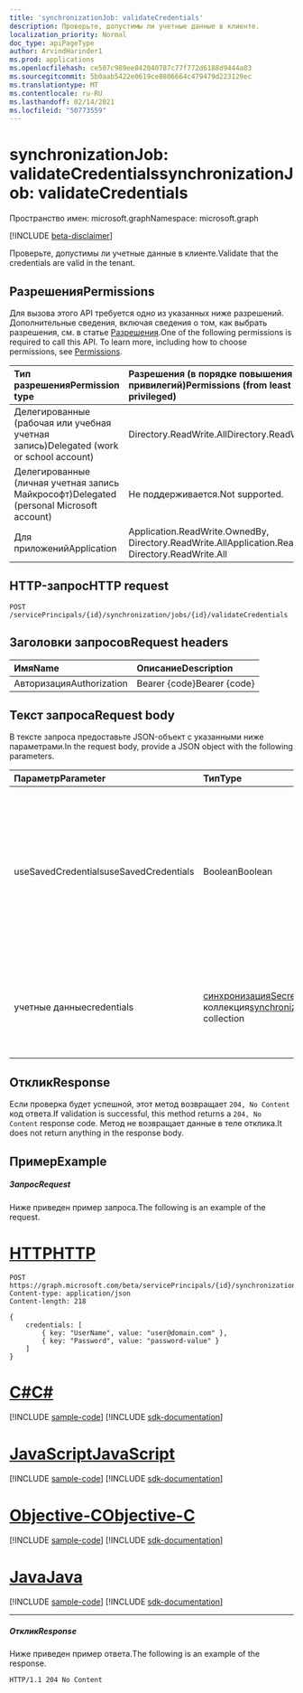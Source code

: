 ```yaml
---
title: 'synchronizationJob: validateCredentials'
description: Проверьте, допустимы ли учетные данные в клиенте.
localization_priority: Normal
doc_type: apiPageType
author: ArvindHarinder1
ms.prod: applications
ms.openlocfilehash: ce507c989ee842040787c77f772d6188d9444a03
ms.sourcegitcommit: 5b0aab5422e0619ce8806664c479479d223129ec
ms.translationtype: MT
ms.contentlocale: ru-RU
ms.lasthandoff: 02/14/2021
ms.locfileid: "50773559"
---
```

# <a name="synchronizationjob-validatecredentials"></a><span data-ttu-id="7ad35-103">synchronizationJob: validateCredentials</span><span class="sxs-lookup"><span data-stu-id="7ad35-103">synchronizationJob: validateCredentials</span></span>

<span data-ttu-id="7ad35-104">Пространство имен: microsoft.graph</span><span class="sxs-lookup"><span data-stu-id="7ad35-104">Namespace: microsoft.graph</span></span>

[!INCLUDE [beta-disclaimer](../../includes/beta-disclaimer.md)]

<span data-ttu-id="7ad35-105">Проверьте, допустимы ли учетные данные в клиенте.</span><span class="sxs-lookup"><span data-stu-id="7ad35-105">Validate that the credentials are valid in the tenant.</span></span>

## <a name="permissions"></a><span data-ttu-id="7ad35-106">Разрешения</span><span class="sxs-lookup"><span data-stu-id="7ad35-106">Permissions</span></span>
<span data-ttu-id="7ad35-p101">Для вызова этого API требуется одно из указанных ниже разрешений. Дополнительные сведения, включая сведения о том, как выбрать разрешения, см. в статье [Разрешения](/graph/permissions-reference).</span><span class="sxs-lookup"><span data-stu-id="7ad35-p101">One of the following permissions is required to call this API. To learn more, including how to choose permissions, see [Permissions](/graph/permissions-reference).</span></span>

|<span data-ttu-id="7ad35-109">Тип разрешения</span><span class="sxs-lookup"><span data-stu-id="7ad35-109">Permission type</span></span>                        | <span data-ttu-id="7ad35-110">Разрешения (в порядке повышения привилегий)</span><span class="sxs-lookup"><span data-stu-id="7ad35-110">Permissions (from least to most privileged)</span></span>              |
|:--------------------------------------|:---------------------------------------------------------|
|<span data-ttu-id="7ad35-111">Делегированные (рабочая или учебная учетная запись)</span><span class="sxs-lookup"><span data-stu-id="7ad35-111">Delegated (work or school account)</span></span>     |<span data-ttu-id="7ad35-112">Directory.ReadWrite.All</span><span class="sxs-lookup"><span data-stu-id="7ad35-112">Directory.ReadWrite.All</span></span>  |
|<span data-ttu-id="7ad35-113">Делегированные (личная учетная запись Майкрософт)</span><span class="sxs-lookup"><span data-stu-id="7ad35-113">Delegated (personal Microsoft account)</span></span> |<span data-ttu-id="7ad35-114">Не поддерживается.</span><span class="sxs-lookup"><span data-stu-id="7ad35-114">Not supported.</span></span> |
|<span data-ttu-id="7ad35-115">Для приложений</span><span class="sxs-lookup"><span data-stu-id="7ad35-115">Application</span></span>                            |<span data-ttu-id="7ad35-116">Application.ReadWrite.OwnedBy, Directory.ReadWrite.All</span><span class="sxs-lookup"><span data-stu-id="7ad35-116">Application.ReadWrite.OwnedBy, Directory.ReadWrite.All</span></span> | 

## <a name="http-request"></a><span data-ttu-id="7ad35-117">HTTP-запрос</span><span class="sxs-lookup"><span data-stu-id="7ad35-117">HTTP request</span></span>
<!-- { "blockType": "ignored" } -->
```http
POST /servicePrincipals/{id}/synchronization/jobs/{id}/validateCredentials

```
## <a name="request-headers"></a><span data-ttu-id="7ad35-118">Заголовки запросов</span><span class="sxs-lookup"><span data-stu-id="7ad35-118">Request headers</span></span>
| <span data-ttu-id="7ad35-119">Имя</span><span class="sxs-lookup"><span data-stu-id="7ad35-119">Name</span></span>       | <span data-ttu-id="7ad35-120">Описание</span><span class="sxs-lookup"><span data-stu-id="7ad35-120">Description</span></span>|
|:---------------|:----------|
| <span data-ttu-id="7ad35-121">Авторизация</span><span class="sxs-lookup"><span data-stu-id="7ad35-121">Authorization</span></span>  | <span data-ttu-id="7ad35-122">Bearer {code}</span><span class="sxs-lookup"><span data-stu-id="7ad35-122">Bearer {code}</span></span>|

## <a name="request-body"></a><span data-ttu-id="7ad35-123">Текст запроса</span><span class="sxs-lookup"><span data-stu-id="7ad35-123">Request body</span></span>
<span data-ttu-id="7ad35-124">В тексте запроса предоставьте JSON-объект с указанными ниже параметрами.</span><span class="sxs-lookup"><span data-stu-id="7ad35-124">In the request body, provide a JSON object with the following parameters.</span></span>

| <span data-ttu-id="7ad35-125">Параметр</span><span class="sxs-lookup"><span data-stu-id="7ad35-125">Parameter</span></span>    | <span data-ttu-id="7ad35-126">Тип</span><span class="sxs-lookup"><span data-stu-id="7ad35-126">Type</span></span>   |<span data-ttu-id="7ad35-127">Описание</span><span class="sxs-lookup"><span data-stu-id="7ad35-127">Description</span></span>|
|:---------------|:--------|:----------|
|<span data-ttu-id="7ad35-128">useSavedCredentials</span><span class="sxs-lookup"><span data-stu-id="7ad35-128">useSavedCredentials</span></span>|<span data-ttu-id="7ad35-129">Boolean</span><span class="sxs-lookup"><span data-stu-id="7ad35-129">Boolean</span></span>|<span data-ttu-id="7ad35-130">Когда параметр будет проигнорирован, а ранее сохраненные учетные данные (если таковые есть) будут `true` `credentials` проверены.</span><span class="sxs-lookup"><span data-stu-id="7ad35-130">When `true`, the `credentials` parameter will be ignored and the previously saved credentials (if any) will be validated instead.</span></span> |
|<span data-ttu-id="7ad35-131">учетные данные</span><span class="sxs-lookup"><span data-stu-id="7ad35-131">credentials</span></span>|<span data-ttu-id="7ad35-132">[синхронизацияSecretKeyStringValuePair](../resources/synchronization-secretkeystringvaluepair.md) коллекция</span><span class="sxs-lookup"><span data-stu-id="7ad35-132">[synchronizationSecretKeyStringValuePair](../resources/synchronization-secretkeystringvaluepair.md) collection</span></span>|<span data-ttu-id="7ad35-133">Учетные данные для проверки.</span><span class="sxs-lookup"><span data-stu-id="7ad35-133">Credentials to validate.</span></span> <span data-ttu-id="7ad35-134">Игнорируется при `useSavedCredentials` параметре `true` .</span><span class="sxs-lookup"><span data-stu-id="7ad35-134">Ignored when the `useSavedCredentials` parameter is `true`.</span></span>|

## <a name="response"></a><span data-ttu-id="7ad35-135">Отклик</span><span class="sxs-lookup"><span data-stu-id="7ad35-135">Response</span></span>
<span data-ttu-id="7ad35-136">Если проверка будет успешной, этот метод возвращает `204, No Content` код ответа.</span><span class="sxs-lookup"><span data-stu-id="7ad35-136">If validation is successful, this method returns a `204, No Content` response code.</span></span> <span data-ttu-id="7ad35-137">Метод не возвращает данные в теле отклика.</span><span class="sxs-lookup"><span data-stu-id="7ad35-137">It does not return anything in the response body.</span></span>

## <a name="example"></a><span data-ttu-id="7ad35-138">Пример</span><span class="sxs-lookup"><span data-stu-id="7ad35-138">Example</span></span>

##### <a name="request"></a><span data-ttu-id="7ad35-139">Запрос</span><span class="sxs-lookup"><span data-stu-id="7ad35-139">Request</span></span>
<span data-ttu-id="7ad35-140">Ниже приведен пример запроса.</span><span class="sxs-lookup"><span data-stu-id="7ad35-140">The following is an example of the request.</span></span>

# <a name="http"></a>[<span data-ttu-id="7ad35-141">HTTP</span><span class="sxs-lookup"><span data-stu-id="7ad35-141">HTTP</span></span>](#tab/http)
<!-- {
  "blockType": "request",
  "name": "synchronizationjob_validatecredentials"
}-->
```http
POST https://graph.microsoft.com/beta/servicePrincipals/{id}/synchronization/jobs/{id}/validateCredentials
Content-type: application/json
Content-length: 218

{ 
    credentials: [ 
        { key: "UserName", value: "user@domain.com" },
        { key: "Password", value: "password-value" }
    ]
}
```
# <a name="c"></a>[<span data-ttu-id="7ad35-142">C#</span><span class="sxs-lookup"><span data-stu-id="7ad35-142">C#</span></span>](#tab/csharp)
[!INCLUDE [sample-code](../includes/snippets/csharp/synchronizationjob-validatecredentials-csharp-snippets.md)]
[!INCLUDE [sdk-documentation](../includes/snippets/snippets-sdk-documentation-link.md)]

# <a name="javascript"></a>[<span data-ttu-id="7ad35-143">JavaScript</span><span class="sxs-lookup"><span data-stu-id="7ad35-143">JavaScript</span></span>](#tab/javascript)
[!INCLUDE [sample-code](../includes/snippets/javascript/synchronizationjob-validatecredentials-javascript-snippets.md)]
[!INCLUDE [sdk-documentation](../includes/snippets/snippets-sdk-documentation-link.md)]

# <a name="objective-c"></a>[<span data-ttu-id="7ad35-144">Objective-C</span><span class="sxs-lookup"><span data-stu-id="7ad35-144">Objective-C</span></span>](#tab/objc)
[!INCLUDE [sample-code](../includes/snippets/objc/synchronizationjob-validatecredentials-objc-snippets.md)]
[!INCLUDE [sdk-documentation](../includes/snippets/snippets-sdk-documentation-link.md)]

# <a name="java"></a>[<span data-ttu-id="7ad35-145">Java</span><span class="sxs-lookup"><span data-stu-id="7ad35-145">Java</span></span>](#tab/java)
[!INCLUDE [sample-code](../includes/snippets/java/synchronizationjob-validatecredentials-java-snippets.md)]
[!INCLUDE [sdk-documentation](../includes/snippets/snippets-sdk-documentation-link.md)]

---


##### <a name="response"></a><span data-ttu-id="7ad35-146">Отклик</span><span class="sxs-lookup"><span data-stu-id="7ad35-146">Response</span></span>
<span data-ttu-id="7ad35-147">Ниже приведен пример ответа.</span><span class="sxs-lookup"><span data-stu-id="7ad35-147">The following is an example of the response.</span></span> 
<!-- {
  "blockType": "response",
  "truncated": true,
  "@odata.type": "microsoft.graph.None"
} -->
```http
HTTP/1.1 204 No Content
```

<!-- uuid: 8fcb5dbc-d5aa-4681-8e31-b001d5168d79
2015-10-25 14:57:30 UTC -->
<!--
{
  "type": "#page.annotation",
  "description": "synchronizationJob: validateCredentials",
  "keywords": "",
  "section": "documentation",
  "tocPath": "",
  "suppressions": [
  ]
}
-->


